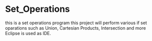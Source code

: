 # Set_Operations
this is a set operations program 
this project will perform various if set oparations such as Union, Cartesian Products, Intersection and more 
Eclipse is used as IDE.

